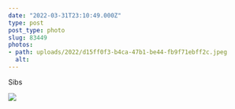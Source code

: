 ```yaml
---
date: "2022-03-31T23:10:49.000Z"
type: post 
post_type: photo
slug: 83449
photos: 
- path: uploads/2022/d15ff0f3-b4ca-47b1-be44-fb9f71ebff2c.jpeg
  alt: 
---
```

Sibs


![](/uploads/2022/d15ff0f3-b4ca-47b1-be44-fb9f71ebff2c.jpeg)
